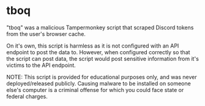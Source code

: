 # tboq
"tboq" was a malicious Tampermonkey script that scraped Discord tokens from the user's browser cache.

On it's own, this script is harmless as it is not configured with an API endpoint to post the data to.
However, when configured correctly so that the script can post data, the script would post sensitive information from it's victims to the API endpoint.

NOTE: This script is provided for educational purposes only, and was never deployed/released publicly.
Causing malware to be installed on someone else's computer is a criminal offense for which you could face state or federal charges.
